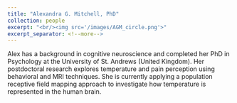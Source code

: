 ```yaml
---
title: "Alexandra G. Mitchell, PhD"
collection: people
excerpt: "<br/><img src='/images/AGM_circle.png'>"
excerpt_separator: <!--more-->
---
```


<!--more-->

Alex has a background in cognitive neuroscience and completed her PhD in Psychology at the University of St. Andrews (United Kingdom). Her postdoctoral research explores temperature and pain perception using behavioral and MRI techniques. She is currently applying a population receptive field mapping approach to investigate how temperature is represented in the human brain.